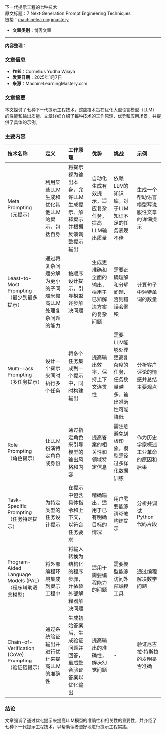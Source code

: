 下一代提示工程的七种技术  
  原文标题：7 Next-Generation Prompt Engineering Techniques  
  链接：[machinelearningmastery](https://machinelearningmastery.com/7-next-generation-prompt-engineering-techniques/?ref=dailydev)

- **文章类别**：博客文章

---

**内容整理**：

### 文章信息
- **作者**：Cornellius Yudha Wijaya
- **发表日期**：2025年1月7日
- **来源**：MachineLearningMastery.com

### 文章摘要
本文探讨了七种下一代提示工程技术，这些技术旨在优化大型语言模型（LLM）的性能和输出质量。文章详细介绍了每种技术的工作原理、优势和应用场景，并提供了具体的示例。

### 主要内容


| 技术名称                                          | 定义                              | 工作原理                                | 优势                         | 挑战                                 | 示例                    |
| :-------------------------------------------- | :------------------------------ | :---------------------------------- | :------------------------- | :--------------------------------- | :-------------------- |
| Meta Prompting（元提示）                           | 利用某些LLM生成和优化其他LLM的提示，包括自身       | 将提示视为输出本身，允许LLM生成提示、解释提示并根据反馈调整提示输出 | 自动化生成有效提示，适应复杂任务，提高LLM输出质量 | 依赖LLM的知识库，对于LLM知识不足的任务表现不佳         | 生成一个帮助语言模型写说服性文章的详细提示 |
| Least-to-Most Prompting（最少到最多提示）              | 通过将复杂问题分解为更小的子问题来提高LLM处理复杂问题的能力 | 按顺序设计提示，引导模型逐步解决问题                  | 生成更准确和全面的输出，适用于已知解决方案的复杂问题 | 需要正确理解和分解问题，否则错误会累积                | 计算句子中独特单词的数量          |
| Multi-Task Prompting（多任务提示）                   | 设计一个提示来同时执行多个任务                 | 将多个任务集成到一个提示中，同时构建输出                | 提高输出效率，保持上下文连贯性            | 需要LLM能够处理更高复杂度的任务，任务数量越多，输出准确性可能降低 | 分析客户评论的情感并总结主要观点      |
| Role Prompting（角色提示）                          | 让LLM扮演特定角色或身份                   | 通过指定角色来引导模型的输出风格和内容                 | 提高答案的相关性和领域特定信息            | 需注意避免刻板印象，模型需经过多样化数据训练             | 作为历史学家概述工业革命的原因和后果    |
| Task-Specific Prompting（任务特定提示）               | 为特定类型的任务设计提示                    | 在提示中包含具体指令和上下文，以符合任务要求              | 精确输出，适用于已有明确目标的情况          | 用户需要能够清晰地构建提示                      | 分析并调试Python代码片段       |
| Program-Aided Language Models (PAL)（程序辅助语言模型） | 将外部编程环境集成到提示工程中                 | 将输入转换为结构化的程序步骤，并依赖外部解释器解决问题         | 适用于需要编程能力的问题               | 需要模型能够访问外部编程工具                     | 通过编程解决数学问题            |
| Chain-of-Verification (CoVe) Prompting（验证链提示） | 通过系统验证输出并进行优化来提高LLM的准确性         | 生成初始答案后，生成验证问题并回答，最后整合验证答案以优化输出     | 提高输出的准确性，解决幻觉问题            | -                                  | 验证尼古拉·特斯拉的发明是否准确      |


### 结论
文章强调了通过优化提示来提高LLM模型的准确性和相关性的重要性，并介绍了七种下一代提示工程技术，以帮助读者更好地进行提示工程实践。
